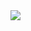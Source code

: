 <img  src="https://github-readme-stats.vercel.app/api?username=haofeng0705&show_icons=true&icon_color=CE1D2D&text_color=718096&bg_color=ffffff&hide_title=true" />




